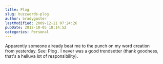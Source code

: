 ```yaml
---
title: Plog
slug: buzzwords-plog
author: bradygaster
lastModified: 2009-12-21 07:24:26
pubDate: 2012-10-05 18:14:52
categories: Personal
---
```


Apparently someone already beat me to the punch on my word creation from yesterday. See:
<a>Plog</a> . I never was a good trendsetter (thank goodness, that&apos;s a helluva lot of responsibility).
